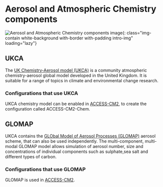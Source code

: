 #  Aerosol and Atmospheric Chemistry components 

![Aerosol and Atmospheric Chemistry components image](/assets/component-logos/component-maps/coupler-component-map.png){: class="img-contain white-background with-border with-padding intro-img" loading="lazy"}

## UKCA

The [UK Chemistry-Aerosol model (UKCA)](https://www.ukca.ac.uk/wiki/index.php/UKCA) is a community atmospheric chemistry-aerosol global model  developed in the United Kingdom. It is suitable for a range of topics in climate and environmental change research.

### Configurations that use UKCA
UKCA chemistry model can be enabled in [ACCESS-CM2](/models/configurations/access-cm#access-cm2), to create the configuration called ACCESS-CM2-Chem.

## GLOMAP

UKCA contains the [GLObal Model of Aerosol Processes (GLOMAP)](https://www.ukca.ac.uk/wiki/index.php/Aerosol_Subproject) aerosol scheme, that can also be used independently. The multi-component, multi-modal GLOMAP model allows simulation of aerosol number, size and concentrations of individual components such as sulphate,sea salt and different types of carbon.

### Configurations that use GLOMAP
GLOMAP is used in [ACCESS-CM2](/models/configurations/access-cm#access-cm2).